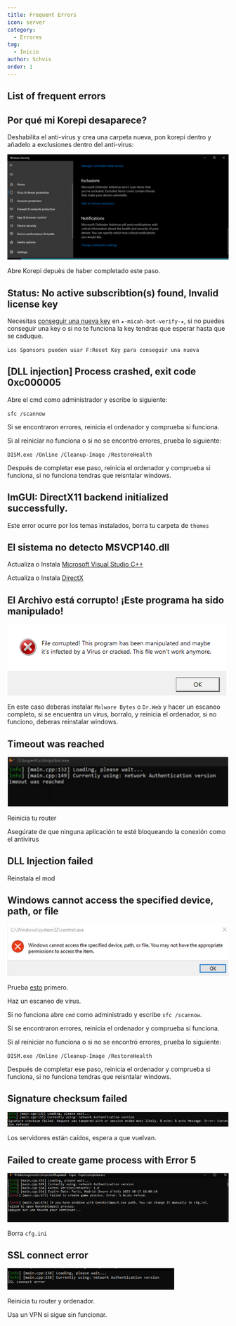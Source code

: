 ```yaml
---
title: Frequent Errors
icon: server
category:
  - Errores
tag:
  - Inicio
author: Schvis
order: 1
---
```


## List of frequent errors

## Por qué mi Korepi desaparece?

Deshabilita el anti-virus y crea una carpeta nueva, pon korepi dentro y añadelo a exclusiones dentro del anti-virus:

![](images/virus.png)

Abre Korepi depuès de haber completado este paso.

## Status: No active subscribtion(s) found, Invalid license key

Necesitas [conseguir una nueva key](../guide/getkey.md) en `⁠★⋅micah-bot-verify⋅★`, si no puedes conseguir una key o si no te funciona la key tendras que esperar hasta que se caduque.

`Los Sponsors pueden usar F:Reset Key para conseguir una nueva`

## [DLL injection]  Process crashed, exit code 0xc000005

Abre el cmd como administrador y escribe lo siguiente:

`sfc /scannow`

Si se encontraron errores, reinicia el ordenador y comprueba si funciona.

Si al reiniciar no funciona o si no se encontró errores, prueba lo siguiente:

`DISM.exe /Online /Cleanup-Image /RestoreHealth`

Después de completar ese paso, reinicia el ordenador y comprueba si funciona, si no funciona tendras que reisntalar windows.

## ImGUI: DirectX11 backend initialized successfully.

Este error ocurre por los temas instalados, borra tu carpeta de `themes`

## El sistema no detecto MSVCP140.dll

Actualiza o Instala [Microsoft Visual Studio C++](https://learn.microsoft.com/en-us/cpp/windows/latest-supported-vc-redist?view=msvc-170#visual-studio-2015-2017-2019-and-2022)

Actualiza o Instala [DirectX](https://www.microsoft.com/en-us/download/details.aspx?id=35)

## El Archivo está corrupto! ¡Este programa ha sido manipulado!

![](images/virus2.png)

En este caso deberas instalar `Malware Bytes` o `Dr.Web` y hacer un escaneo completo, si se encuentra un virus, borralo, y reinicia el ordenador, si no funciono, deberas reinstalar windows.

## Timeout was reached

![](images/error1.png)

Reinicia tu router

Asegúrate de que ninguna aplicación te esté bloqueando la conexión como el antivirus

## DLL Injection failed

Reinstala el mod

## Windows cannot access the specified device, path, or file

![](images/error2.png)

Prueba [esto](https://www.minitool.com/es/respaldar-datos/windows-no-tiene-acceso-al-dispositivo-especificado.html) primero.

Haz un escaneo de virus.

Si no funciona abre `cmd` como administrado y escribe `sfc /scannow`.

Si se encontraron errores, reinicia el ordenador y comprueba si funciona.

Si al reiniciar no funciona o si no se encontró errores, prueba lo siguiente:

`DISM.exe /Online /Cleanup-Image /RestoreHealth`

Después de completar ese paso, reinicia el ordenador y comprueba si funciona, si no funciona tendras que reisntalar windows.

## Signature checksum failed

![](images/checksum.png)

Los servidores están caídos, espera a que vuelvan.

## Failed to create game process with Error 5

![](images/error3.png)

Borra `cfg.ini`

## SSL connect error

![](images/error4.png)

Reinicia tu router y ordenador.

Usa un VPN si sigue sin funcionar.

